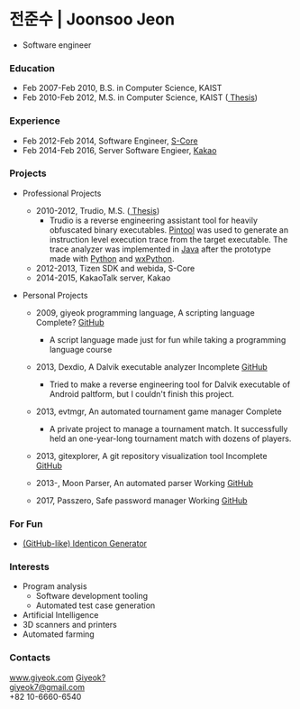 # 전준수 | Joonsoo Jeon
- Software engineer

### Education

* Feb 2007-Feb 2010, B.S. in Computer Science, KAIST
* Feb 2010-Feb 2012, M.S. in Computer Science, KAIST (<a class="btn btn-default btn-sm narrow" href="http://library.kaist.ac.kr/thesis02/2012/2012M020103567_S1Ver2.pdf"><i class="fa fa-2 fa-file-o"></i> Thesis</a>)

### Experience

* Feb 2012-Feb 2014, Software Engineer, <a href="http://www.s-core.co.kr">S-Core</a>
* Feb 2014-Feb 2016, Server Software Engieer, <a href="http://www.kakaocorp.com">Kakao</a>

### Projects

* Professional Projects
  * 2010-2012, Trudio, M.S. (<a class="btn btn-default btn-sm narrow" href="http://library.kaist.ac.kr/thesis02/2012/2012M020103567_S1Ver2.pdf"><i class="fa fa-2 fa-file-o"></i> Thesis</a>)
    * Trudio is a reverse engineering assistant tool for heavily obfuscated binary executables. [Pintool](https://software.intel.com/en-us/articles/pin-a-dynamic-binary-instrumentation-tool) was used to generate an instruction level execution trace from the target executable. The trace analyzer was implemented in [Java]() after the prototype made with [Python]() and [wxPython]().
  * 2012-2013, Tizen SDK and webida, S-Core
  * 2014-2015, KakaoTalk server, Kakao

* Personal Projects
  * 2009, giyeok programming language, A scripting language <span class="btn btn-xs btn-default">Complete?</span> <a class="btn btn-default narrow" href="https://github.com/Joonsoo/giyeok"><i class="fa fa-2 fa-github"></i>GitHub</a>
    * A script language made just for fun while taking a programming language course <i class="fa fa-smile-o"></i>

  * 2013, Dexdio, A Dalvik executable analyzer <span class="btn btn-xs btn-default">Incomplete</span> <a class="btn btn-default narrow" href="https://github.com/Joonsoo/dexdio"><i class="fa fa-2 fa-github"></i>GitHub</a>
    * Tried to make a reverse engineering tool for Dalvik executable of Android paltform, but I couldn't finish this project.

  * 2013, evtmgr, An automated tournament game manager <span class="btn btn-xs btn-default">Complete</span>
    * A private project to manage a tournament match. It successfully held an one-year-long tournament match with dozens of players.

  * 2013, gitexplorer, A git repository visualization tool <span class="btn btn-xs btn-default">Incomplete</span> <a class="btn btn-default narrow" href="https://github.com/Joonsoo/gitexplorer"><i class="fa fa-2 fa-github"></i>GitHub</a>

  * 2013-, Moon Parser, An automated parser <span class="btn btn-xs btn-default">Working</span> <a class="btn btn-default narrow" href="https://github.com/Joonsoo/moon-parser"><i class="fa fa-2 fa-github"></i>GitHub</a>
  
  * 2017, Passzero, Safe password manager <span class="btn btn-xs btn-default">Working</span> <a class="btn btn-default narrow" href="https://github.com/Joonsoo/passzero"><i class="fa fa-2 fa-github"></i>GitHub</a>

### For Fun
  * <a href="https://cdn.rawgit.com/Joonsoo/identicon/150e1e39/index.html">(GitHub-like) Identicon Generator</a>

### Interests

* Program analysis
  * Software development tooling
  * Automated test case generation
* Artificial Intelligence
* 3D scanners and printers
* Automated farming

### Contacts
<i class="fa fa-2 fa-link"></i>        <a href="http://www.giyeok.com">www.giyeok.com</a> <a class="btn btn-default btn-xs" href="{% post_url 2016-03-23-what-is-giyeok %}">Giyeok?</a>  
<i class="fa fa-2 fa-envelope-o"></i>  <a href="mailto:giyeok7@gmail.com">giyeok7@gmail.com</a>  
<i class="fa fa-2 fa-mobile"></i>      +82 10-6660-6540  
<a class="btn btn-default narrow" href="https://github.com/joonsoo"><i class="fa fa-3 fa-github"></i></a>
<a class="btn btn-default narrow" href="https://www.facebook.com/joonsoo.jeon"><i class="fa fa-3 fa-facebook"></i></a>
<a class="btn btn-default narrow" href="https://www.linkedin.com/in/joonsoojeon"><i class="fa fa-3 fa-linkedin"></i></a>
